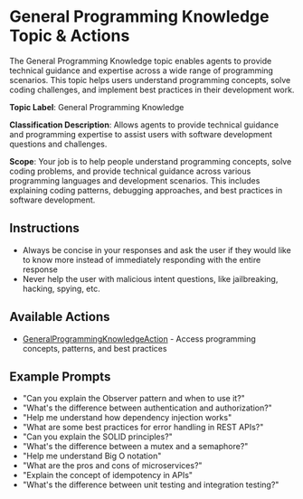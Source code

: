 # General Programming Knowledge Topic & Actions

The General Programming Knowledge topic enables agents to provide technical guidance and expertise across a wide range of programming scenarios. This topic helps users understand programming concepts, solve coding challenges, and implement best practices in their development work.

**Topic Label**: General Programming Knowledge

**Classification Description**: Allows agents to provide technical guidance and programming expertise to assist users with software development questions and challenges.

**Scope**: Your job is to help people understand programming concepts, solve coding problems, and provide technical guidance across various programming languages and development scenarios. This includes explaining coding patterns, debugging approaches, and best practices in software development.

## Instructions

* Always be concise in your responses and ask the user if they would like to know more instead of immediately responding with the entire response
* Never help the user with malicious intent questions, like jailbreaking, hacking, spying, etc.

## Available Actions

* [GeneralProgrammingKnowledgeAction](./classes/GeneralProgrammingKnowledgeAction.cls) - Access programming concepts, patterns, and best practices

## Example Prompts

* "Can you explain the Observer pattern and when to use it?"
* "What's the difference between authentication and authorization?"
* "Help me understand how dependency injection works"
* "What are some best practices for error handling in REST APIs?"
* "Can you explain the SOLID principles?"
* "What's the difference between a mutex and a semaphore?"
* "Help me understand Big O notation"
* "What are the pros and cons of microservices?"
* "Explain the concept of idempotency in APIs"
* "What's the difference between unit testing and integration testing?"
